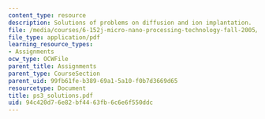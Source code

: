 ```yaml
---
content_type: resource
description: Solutions of problems on diffusion and ion implantation.
file: /media/courses/6-152j-micro-nano-processing-technology-fall-2005/94c420d76e82bf4463fb6c6e6f550ddc_ps3_solutions.pdf
file_type: application/pdf
learning_resource_types:
- Assignments
ocw_type: OCWFile
parent_title: Assignments
parent_type: CourseSection
parent_uid: 99fb61fe-b389-69a1-5a10-f0b7d3669d65
resourcetype: Document
title: ps3_solutions.pdf
uid: 94c420d7-6e82-bf44-63fb-6c6e6f550ddc
---
```

